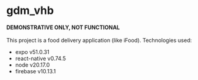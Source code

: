 # gdm_vhb
**DEMONSTRATIVE ONLY, NOT FUNCTIONAL**
<br>
<br>
This project is a food delivery application (like iFood).
Technologies used:
- expo v51.0.31
- react-native v0.74.5
- node v20.17.0
- firebase v10.13.1
